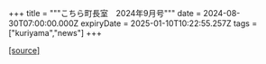 +++
title = """こちら町長室　2024年9月号"""
date = 2024-08-30T07:00:00.000Z
expiryDate = 2025-01-10T10:22:55.257Z
tags = ["kuriyama","news"]
+++


[[source]](https://www.town.kuriyama.hokkaido.jp/site/mayor/28645.html)
